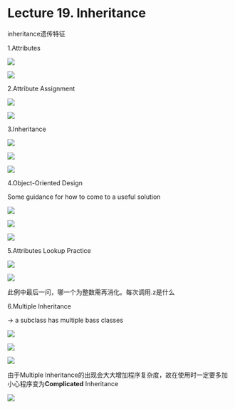 # Lecture 19. Inheritance

inheritance遗传特征

1.Attributes

![](image/image_4tRhI6g4rH.png)

![](image/1677825263658_PUqyQL9HeR.png)

2.Attribute Assignment

![](image/image__Vn0PA5W4z.png)

![](image/image_BH_7XezBPL.png)

3.Inheritance

![](image/image_JoUfnt0mHD.png)

![](image/image_ZGp_cPQhXf.png)

![](image/image_TSpKHoAud2.png)

4.Object-Oriented Design

Some guidance for how to come to a useful solution

![](image/image_PqQQ4twx3i.png)

![](image/image_RT_2cZKv-Y.png)

![](image/image_8nGw8hBgGF.png)

5.Attributes Lookup Practice

![](image/1677830382490_hcIfMUzepo.png)

![](image/image_U7QwTKFofh.png)

此例中最后一问，哪一个为整数需再消化。每次调用.z是什么

6.Multiple Inheritance

→ a subclass has multiple bass classes

![](image/image_AqvYcPf1jI.png)

![](image/1677831279907_RG2MQuX8EY.png)

![](image/1677831345030_dCNnRPE4ln.png)

由于Multiple Inheritance的出现会大大增加程序复杂度，故在使用时一定要多加小心程序变为**Complicated** Inheritance

![](image/1677831526942_87E-8OmLXN.png)
